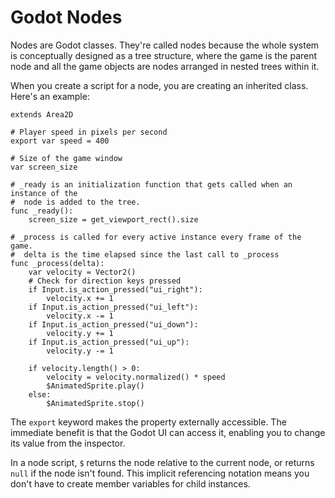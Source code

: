 # Godot Nodes

Nodes are Godot classes. They're called nodes because the whole system is
conceptually designed as a tree structure, where the game is the parent node and
all the game objects are nodes arranged in nested trees within it.

When you create a script for a node, you are creating an inherited class. Here's
an example:

```
extends Area2D

# Player speed in pixels per second
export var speed = 400

# Size of the game window
var screen_size

# _ready is an initialization function that gets called when an instance of the
#  node is added to the tree.
func _ready():
    screen_size = get_viewport_rect().size
    
# _process is called for every active instance every frame of the game.
#  delta is the time elapsed since the last call to _process
func _process(delta):
    var velocity = Vector2()
    # Check for direction keys pressed
    if Input.is_action_pressed("ui_right"):
        velocity.x += 1
    if Input.is_action_pressed("ui_left"):
        velocity.x -= 1
    if Input.is_action_pressed("ui_down"):
        velocity.y += 1
    if Input.is_action_pressed("ui_up"):
        velocity.y -= 1
        
    if velocity.length() > 0:
        velocity = velocity.normalized() * speed
        $AnimatedSprite.play()
    else:
        $AnimatedSprite.stop()
```

The `export` keyword makes the property externally accessible. The immediate
benefit is that the Godot UI can access it, enabling you to change its value
from the inspector.

In a node script, `$` returns the node relative to the current node, or returns
`null` if the node isn't found. This implicit referencing notation means you
don't have to create member variables for child instances.



<!--
----|----10---|----20---|----30---|----40---|----50---|----60---|----70---|----80
-->
